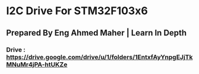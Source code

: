 #       I2C Drive For STM32F103x6 
## Prepared By Eng Ahmed Maher | Learn In Depth
### Drive : https://drive.google.com/drive/u/1/folders/1EntxfAyYnpgEJjTkMNuMr4jPA-htUKZe